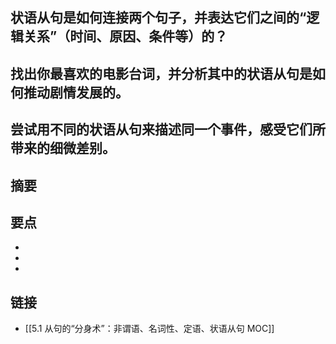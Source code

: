 ## 状语从句是如何连接两个句子，并表达它们之间的“逻辑关系”（时间、原因、条件等）的？


## 找出你最喜欢的电影台词，并分析其中的状语从句是如何推动剧情发展的。


## 尝试用不同的状语从句来描述同一个事件，感受它们所带来的细微差别。


## 摘要


## 要点

- 
- 
- 

## 链接

- [[5.1 从句的“分身术”：非谓语、名词性、定语、状语从句 MOC]]
